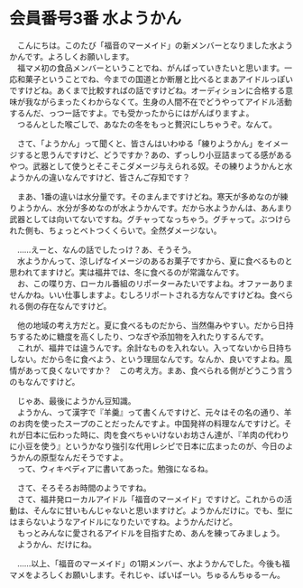 # 会員番号3番  水ようかん

　こんにちは。このたび「福音のマーメイド」の新メンバーとなりました水ようかんです。よろしくお願いします。  
　福マメ初の食品メンバーということでね、がんばっていきたいと思います。一応和菓子ということでね、今までの国道とか断層と比べるとまあアイドルっぽいですけどね。あくまで比較すればの話ですけどね。オーディションに合格する意味が我ながらまったくわからなくて。生身の人間不在でどうやってアイドル活動するんだ、っつー話ですよ。でも受かったからにはがんばりますよ。  
　つるんとした喉ごしで、あなたの冬をもっと贅沢にしちゃうぞ。なんて。

　さて、「ようかん」って聞くと、皆さんはいわゆる「練りようかん」をイメージすると思うんですけど、どうですか？あの、ずっしり小豆詰まってる感があるやつ。武器として使うとそこそこダメージ与えられる奴。その練りようかんと水ようかんの違いなんですけど、皆さんご存知です？

　まあ、1番の違いは水分量です。そのまんまですけどね。寒天が多めなのが練りようかん、水分が多めなのが水ようかんです。だから水ようかんは、あんまり武器としては向いてないですね。グチャってなっちゃう。グチャって。ぶつけられた側も、ちょっとベトつくくらいで。全然ダメージない。

　……えーと、なんの話でしたっけ？あ、そうそう。  
　水ようかんって、涼しげなイメージのあるお菓子ですから、夏に食べるものと思われてますけど。実は福井では、冬に食べるのが常識なんです。  
　お、この喋り方、ローカル番組のリポーターみたいですよね。オファーありませんかね。いい仕事しますよ。むしろリポートされる方なんですけどね。食べられる側の存在なんですけど。

　他の地域の考え方だと。夏に食べるものだから、当然傷みやすい。だから日持ちするために糖度を高くしたり、つなぎや添加物を入れたりするんです。  
　これが、福井では違うんです。余計なものを入れない。入ってないから日持ちしない。だから冬に食べよう、という理屈なんです。なんか、良いですよね。風情があって良くないですか？　この考え方。まあ、食べられる側がどうこう言うのもなんですけど。

　じゃあ、最後にようかん豆知識。  
　ようかん、って漢字で『羊羹』って書くんですけど、元々はその名の通り、羊のお肉を使ったスープのことだったんですよ。中国発祥の料理なんですけど。それが日本に伝わった時に、肉を食べちゃいけないお坊さん達が、『羊肉の代わりに小豆を使う』というかなり強引な代用レシピで日本に広まったのが、今日のようかんの原型なんだそうですよ。  
　って、ウィキペディアに書いてあった。勉強になるね。

　さて、そろそろお時間のようですね。  
　さて、福井発ローカルアイドル「福音のマーメイド」ですけど。これからの活動は、そんなに甘いもんじゃないと思いますけど。ようかんだけに。でも、型にはまらないようなアイドルになりたいですね。ようかんだけど。  
　もっとみんなに愛されるアイドルを目指すため、あんを練ってみましょう。
　ようかん、だけにね。

　……以上、「福音のマーメイド」の1期メンバー、水ようかんでした。今後も福マメをよろしくお願いします。それじゃ、ばいばーい。ちゅるんちゅるーん。
